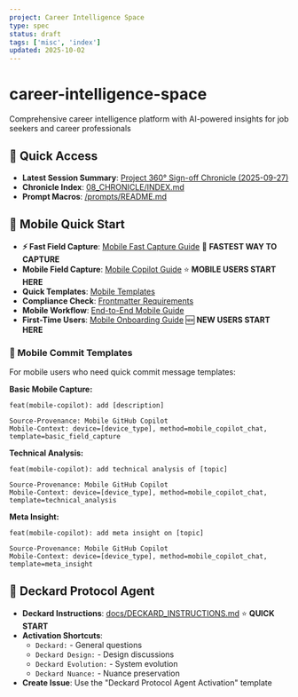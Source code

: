 ```yaml
---
project: Career Intelligence Space
type: spec
status: draft
tags: ['misc', 'index']
updated: 2025-10-02
---
```


# career-intelligence-space
Comprehensive career intelligence platform with AI-powered insights for job seekers and career professionals

## 🚀 Quick Access
- **Latest Session Summary**: [Project 360° Sign-off Chronicle (2025-09-27)](./08_CHRONICLE/20250927_Project-360-Signoff.md)
- **Chronicle Index**: [08_CHRONICLE/INDEX.md](./08_CHRONICLE/INDEX.md)
- **Prompt Macros**: [/prompts/README.md](./prompts/README.md)

## 📱 Mobile Quick Start
- **⚡ Fast Field Capture**: [Mobile Fast Capture Guide](./docs/MOBILE_UI/mobile_fast_capture.md) 🚀 **FASTEST WAY TO CAPTURE**
- **Mobile Field Capture**: [Mobile Copilot Guide](./docs/MOBILE_UI/mobile_copilot_field_capture_guide.md) ⭐ **MOBILE USERS START HERE**
- **Quick Templates**: [Mobile Templates](./00_SANDBOX/templates/mobile_copilot/)
- **Compliance Check**: [Frontmatter Requirements](./docs/Golden_Rules.md)
- **Mobile Workflow**: [End-to-End Mobile Guide](./docs/MOBILE_UI/mobile_workflow_complete.md)
- **First-Time Users**: [Mobile Onboarding Guide](./docs/MOBILE_UI/mobile_user_onboarding.md) 🆕 **NEW USERS START HERE**

### 📝 Mobile Commit Templates
For mobile users who need quick commit message templates:

**Basic Mobile Capture:**
```
feat(mobile-copilot): add [description]

Source-Provenance: Mobile GitHub Copilot
Mobile-Context: device=[device_type], method=mobile_copilot_chat, template=basic_field_capture
```

**Technical Analysis:**
```
feat(mobile-copilot): add technical analysis of [topic]

Source-Provenance: Mobile GitHub Copilot
Mobile-Context: device=[device_type], method=mobile_copilot_chat, template=technical_analysis
```

**Meta Insight:**
```
feat(mobile-copilot): add meta insight on [topic]

Source-Provenance: Mobile GitHub Copilot
Mobile-Context: device=[device_type], method=mobile_copilot_chat, template=meta_insight
```

## 🤖 Deckard Protocol Agent
- **Deckard Instructions**: [docs/DECKARD_INSTRUCTIONS.md](./docs/DECKARD_INSTRUCTIONS.md) ⭐ **QUICK START**
- **Activation Shortcuts**: 
  - `Deckard:` - General questions
  - `Deckard Design:` - Design discussions
  - `Deckard Evolution:` - System evolution
  - `Deckard Nuance:` - Nuance preservation
- **Create Issue**: Use the "Deckard Protocol Agent Activation" template



















